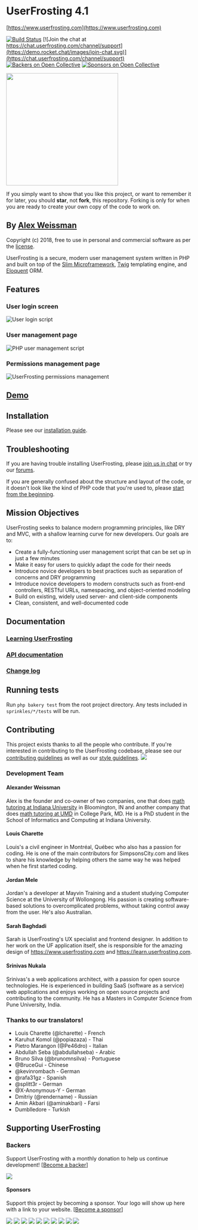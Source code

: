 # UserFrosting 4.1

[https://www.userfrosting.com](https://www.userfrosting.com)

[![Build Status](https://travis-ci.org/userfrosting/UserFrosting.svg?branch=master)](https://travis-ci.org/userfrosting/UserFrosting)
[![Join the chat at https://chat.userfrosting.com/channel/support](https://demo.rocket.chat/images/join-chat.svg)](https://chat.userfrosting.com/channel/support)
[![Backers on Open Collective](https://opencollective.com/userfrosting/backers/badge.svg)](#backers) [![Sponsors on Open Collective](https://opencollective.com/userfrosting/sponsors/badge.svg)](#sponsors)

<a href="https://opencollective.com/userfrosting#backer" target="_blank">
  <img src="https://opencollective.com/userfrosting/donate/button.png?color=blue" width=300 />
</a>

If you simply want to show that you like this project, or want to remember it for later, you should **star**, not **fork**, this repository.  Forking is only for when you are ready to create your own copy of the code to work on.

## By [Alex Weissman](https://alexanderweissman.com)

Copyright (c) 2018, free to use in personal and commercial software as per the [license](LICENSE.md).

UserFrosting is a secure, modern user management system written in PHP and built on top of the [Slim Microframework](http://www.slimframework.com/), [Twig](http://twig.sensiolabs.org/) templating engine, and [Eloquent](https://laravel.com/docs/5.4/eloquent#introduction) ORM.

## Features

### User login screen
![User login script](screenshots/login.png)

### User management page
![PHP user management script](screenshots/users.png)

### Permissions management page
![UserFrosting permissions management](screenshots/permissions.png)

## [Demo](https://demo.userfrosting.com)

## Installation

Please see our [installation guide](https://learn.userfrosting.com/installation).

## Troubleshooting

If you are having trouble installing UserFrosting, please [join us in chat](https://chat.userfrosting.com) or try our [forums](https://forums.userfrosting.com).

If you are generally confused about the structure and layout of the code, or it doesn't look like the kind of PHP code that you're used to, please [start from the beginning](https://learn.userfrosting.com/background).  

## Mission Objectives

UserFrosting seeks to balance modern programming principles, like DRY and MVC, with a shallow learning curve for new developers.  Our goals are to:

- Create a fully-functioning user management script that can be set up in just a few minutes
- Make it easy for users to quickly adapt the code for their needs
- Introduce novice developers to best practices such as separation of concerns and DRY programming
- Introduce novice developers to modern constructs such as front-end controllers, RESTful URLs, namespacing, and object-oriented modeling
- Build on existing, widely used server- and client-side components
- Clean, consistent, and well-documented code

## Documentation

### [Learning UserFrosting](https://learn.userfrosting.com)

### [API documentation](http://api.userfrosting.com)

### [Change log](CHANGELOG.md)

## Running tests

Run `php bakery test` from the root project directory. Any tests included in `sprinkles/*/tests` will be run.

## Contributing

This project exists thanks to all the people who contribute. If you're interested in contributing to the UserFrosting codebase, please see our [contributing guidelines](.github/CONTRIBUTING.md) as well as our [style guidelines](STYLE-GUIDE.md).
<a href="graphs/contributors"><img src="https://opencollective.com/userfrosting/contributors.svg?width=890" /></a>

### Development Team

#### Alexander Weissman

Alex is the founder and co-owner of two companies, one that does [math tutoring at Indiana University](https://bloomingtontutors.com) in Bloomington, IN and another company that does [math tutoring at UMD](https://collegeparktutors.com) in College Park, MD. He is a PhD student in the School of Informatics and Computing at Indiana University.

#### Louis Charette

Louis's a civil engineer in Montréal, Québec who also has a passion for coding. He is one of the main contributors for SimpsonsCity.com and likes to share his knowledge by helping others the same way he was helped when he first started coding.

#### Jordan Mele

Jordan's a developer at Mayvin Training and a student studying Computer Science at the University of Wollongong. His passion is creating software-based solutions to overcomplicated problems, without taking control away from the user. He's also Australian.

#### Sarah Baghdadi

Sarah is UserFrosting's UX specialist and frontend designer.  In addition to her work on the UF application itself, she is responsible for the amazing design of https://www.userfrosting.com and https://learn.userfrosting.com.

#### Srinivas Nukala

Srinivas's a web applications architect, with a passion for open source technologies. He is experienced in building SaaS (software as a service) web applications and enjoys working on open source projects and contributing to the community. He has a Masters in Computer Science from Pune University, India.

### Thanks to our translators!

- Louis Charette (@lcharette) - French
- Karuhut Komol (@popiazaza) - Thai
- Pietro Marangon (@Pe46dro) - Italian
- Abdullah Seba (@abdullahseba) - Arabic
- Bruno Silva (@brunomnsilva) - Portuguese
- @BruceGui - Chinese
- @kevinrombach - German
- @rafa31gz - Spanish
- @splitt3r - German
- @X-Anonymous-Y - German
- Dmitriy (@rendername) - Russian
- Amin Akbari (@aminakbari) - Farsi
- Dumblledore - Turkish

## Supporting UserFrosting

### Backers

Support UserFrosting with a monthly donation to help us continue development! [[Become a backer](https://opencollective.com/userfrosting#backer)]

<a href="https://opencollective.com/userfrosting#backers" target="_blank"><img src="https://opencollective.com/userfrosting/backers.svg?width=890"></a>

#### Sponsors

Support this project by becoming a sponsor. Your logo will show up here with a link to your website. [[Become a sponsor](https://opencollective.com/userfrosting#sponsor)]

<a href="https://opencollective.com/userfrosting/sponsor/0/website" target="_blank"><img src="https://opencollective.com/userfrosting/sponsor/0/avatar.svg"></a>
<a href="https://opencollective.com/userfrosting/sponsor/1/website" target="_blank"><img src="https://opencollective.com/userfrosting/sponsor/1/avatar.svg"></a>
<a href="https://opencollective.com/userfrosting/sponsor/2/website" target="_blank"><img src="https://opencollective.com/userfrosting/sponsor/2/avatar.svg"></a>
<a href="https://opencollective.com/userfrosting/sponsor/3/website" target="_blank"><img src="https://opencollective.com/userfrosting/sponsor/3/avatar.svg"></a>
<a href="https://opencollective.com/userfrosting/sponsor/4/website" target="_blank"><img src="https://opencollective.com/userfrosting/sponsor/4/avatar.svg"></a>
<a href="https://opencollective.com/userfrosting/sponsor/5/website" target="_blank"><img src="https://opencollective.com/userfrosting/sponsor/5/avatar.svg"></a>
<a href="https://opencollective.com/userfrosting/sponsor/6/website" target="_blank"><img src="https://opencollective.com/userfrosting/sponsor/6/avatar.svg"></a>
<a href="https://opencollective.com/userfrosting/sponsor/7/website" target="_blank"><img src="https://opencollective.com/userfrosting/sponsor/7/avatar.svg"></a>
<a href="https://opencollective.com/userfrosting/sponsor/8/website" target="_blank"><img src="https://opencollective.com/userfrosting/sponsor/8/avatar.svg"></a>
<a href="https://opencollective.com/userfrosting/sponsor/9/website" target="_blank"><img src="https://opencollective.com/userfrosting/sponsor/9/avatar.svg"></a>

